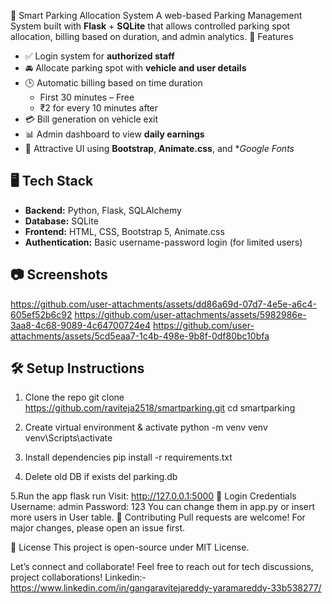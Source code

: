 🚗 Smart Parking Allocation System
A web-based Parking Management System built with **Flask** + **SQLite** that allows controlled parking spot allocation, billing based on duration, and admin analytics.
📌 Features
- ✅ Login system for **authorized staff**
- 🚘 Allocate parking spot with **vehicle and user details**
- 🕒 Automatic billing based on time duration
  - First 30 minutes – Free
  - ₹2 for every 10 minutes after
- 💳 Bill generation on vehicle exit
- 📊 Admin dashboard to view **daily earnings**
- 🎨 Attractive UI using **Bootstrap**, **Animate.css**, and **Google Fonts*
## 🖥️ Tech Stack
- **Backend:** Python, Flask, SQLAlchemy
- **Database:** SQLite
- **Frontend:** HTML, CSS, Bootstrap 5, Animate.css
- **Authentication:** Basic username-password login (for limited users)
## 📷 Screenshots
https://github.com/user-attachments/assets/dd86a69d-07d7-4e5e-a6c4-605ef52b6c92
https://github.com/user-attachments/assets/5982986e-3aa8-4c68-9089-4c64700724e4
https://github.com/user-attachments/assets/5cd5eaa7-1c4b-498e-9b8f-0df80bc10bfa

## 🛠️ Setup Instructions

1. Clone the repo
   git clone https://github.com/raviteja2518/smartparking.git
   cd smartparking


2. Create virtual environment & activate
   python -m venv venv
   venv\\Scripts\\activate


3. Install dependencies
   pip install -r requirements.txt


4. Delete old DB if exists
   del parking.db


5.Run the app
   flask run
Visit: http://127.0.0.1:5000
🔐 Login Credentials
Username: admin
Password: 123
You can change them in app.py or insert more users in User table.
🤝 Contributing
Pull requests are welcome! For major changes, please open an issue first.

📃 License
This project is open-source under MIT License.

Let’s connect and collaborate! Feel free to reach out for tech discussions, project collaborations!
Linkedin:-https://www.linkedin.com/in/gangaravitejareddy-yaramareddy-33b538277/


